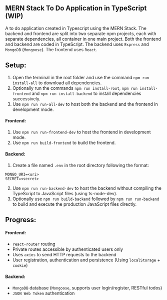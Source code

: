 ## MERN Stack To Do Application in TypeScript (WIP)

A to do application created in Typescript using the MERN Stack. The backend and frontend are split into two separate npm projects, each with separate dependencies, all container in one main project. Both the frontend and backend are coded in TypeScript. The backend uses `Express` and `MongoDB` (`Mongoose`). The frontend uses `React`.

## Setup:

1. Open the terminal in the root folder and use the command `npm run install-all` to download all dependencies.
2. Optionally run the commands `npm run install-root`, `npm run install-frontend` and `npm run install-backend` to install dependencies successively.
3. Use `npm run run-all-dev` to host both the backend and the frontend in development mode.

#### Frontend:

1. Use `npm run run-frontend-dev` to host the frontend in development mode.
2. Use `npm run build-frontend` to build the frontend.

#### Backend:

1. Create a file named `.env` in the root directory following the format:

```
MONGO_URI=<uri>
SECRET=<secret>
```

2. Use `npm run run-backend-dev` to host the backend without compiling the TypeScript to JavaScript files (using ts-node-dev).
3. Optionally use `npm run build-backend` followed by `npm run run-backend` to build and execute the production JavaScript files directly.

## Progress:

#### Frontend:

-   `react-router` routing
-   Private routes accessible by authenticated users only
-   Uses `axios` to send HTTP requests to the backend
-   User registration, authentication and persistence (Using `localStorage` + `cookie`)

#### Backend:

-   `MongoDB` database (`Mongoose`, supports user login/register, RESTful todos)
-   `JSON Web Token` authentication
